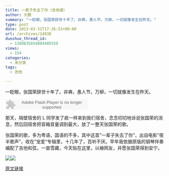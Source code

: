 ```yaml
---
title: 一辈子失去了你（吉他谱）
author: 大鹏
summary: "一眨眼，张国荣辞世十年了。非典，愚人节，万柳，一切就像发生在昨天。"
type: post
date: 2013-03-31T17:26:52+00:00
url: /archives/14938
duoshuo_thread_id:
  - 1360835854884405559
views:
  - 154
categories:
  - 未分类
tags:
  - 吉他

---
```

一眨眼，张国荣辞世十年了。非典，愚人节，万柳，一切就像发生在昨天。
  


<embed src="http://www.xiami.com/widget/0_377413/singlePlayer.swf" type="application/x-shockwave-flash" width="257" height="33" wmode="transparent">
  <br />
</embed>

那天，隔壁宿舍的 L 同学发了疯一样来到我们宿舍，念念叨叨地诉说张国荣的消息，然后回宿舍把音箱音量调到最大，放了一整天张国荣的歌。

张国荣的歌，多为粤语，国语的不多，其中这首”一辈子失去了你”，出自电影”夜半歌声“，收在”宠爱“专辑里，十几年了，百听不厌。早年我依据原版的钢琴伴奏编配了吉他和弦，一直雪藏，今天贴在这里，以飨网友，并愿张国荣得到安宁。 

 ![][1]![][2]

 [1]: https://jpaxea.blu.livefilestore.com/y1p0qPqoRr9L6PD4_TadTEq5hI1I01U6uLIf3r1yIa9ZrCirxeDep0sfJfHys7znGCSmji4K1VIM4OcCs1ZvkOBjVLOOBGn2pFO/2013-04-01_Guitar_yibeizishiquleni1.jpg
 [2]: https://iuaxea.blu.livefilestore.com/y1pReiNHUvKAbTFdt03htIcTTARmqS3ey04WrqS-uDlsiihNTuNyvq75I9OBSN50gdgUiVuC0eGRS-C99p8wmFTgjjfRA6bFqKg/2013-04-01_Guitar_yibeizishiquleni2.jpg

[原文链接](http://dapengde.com/archives/14938)

